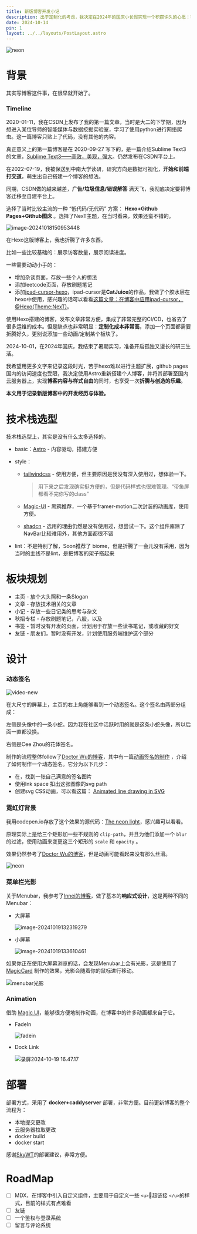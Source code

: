 ```yaml
---
title: 新版博客开发小记
description: 出于定制化的考虑，我决定在2024年的国庆小长假实现一个积攒许久的心愿：将原来使用Hexo搭建的博客迁移至Astro，实现博客内容与样式自由。本文记录了在新版博客中的折腾，设计与创造
date: 2024-10-14
pin: 1
layout: ../../layouts/PostLayout.astro
---
```


![neon](https://ccspace-assets.oss-cn-hangzhou.aliyuncs.com/ccspace/202410191612585.gif)

# 背景

其实写博客这件事，在很早就开始了。

### Timeline

2020-01-11，我在CSDN上发布了我的第一篇文章，当时是大二的下学期，因为想进入某位导师的智能媒体与数据挖掘实验室，学习了使用python进行网络爬虫。这一篇博客只贴上了代码，没有其他的内容。

真正意义上的第一篇博客是在 2020-09-27 写下的，是一篇介绍Sublime Text3的文章，[Sublime Text3——高效，美观，强大](https://blog.csdn.net/RRie1/article/details/108832279)。仍然发布在CSDN平台上。

在2022-07-19，我被保送到中南大学读研，研究方向是数据可视化，**开始和前端打交道**，萌生出自己搭建一个博客的想法。

同期，CSDN做的越来越差，**广告/垃圾信息/错误解答** 满天飞，我彻底决定要将博客迁移至自建平台上。

选择了当时比较主流的一种 “低代码/无代码” 方案： **Hexo+Github Pages+Github图床** 。选择了NexT主题，在当时看来，效果还蛮不错的。

![image-20241018150953448](https://ccspace-assets.oss-cn-hangzhou.aliyuncs.com/ccspace/202410191645371.png)

在Hexo这版博客上，我也折腾了许多东西。

比如一些比较基础的：展示访客数量，展示阅读进度。

一些需要动动小手的：

- 增加杂谈页面，存放一些个人的想法
- 添加leetcode页面，存放刷题笔记
- 添加[ipad-cursor-hexo](https://github.com/zqqcee/ipad-cursor-hexo)，ipad-cursor是**CatJuice**的作品，我做了个胶水层在hexo中使用，感兴趣的话可以看看[这篇文章：在博客中应用ipad-cursor，@Hexo(Theme:NexT)](https://luckycc.cc/posts/ipad-cursor-in-hexo/)。

使用Hexo搭建的博客，发布文章非常方便，集成了非常完整的CI/CD，也省去了很多运维的成本。但是缺点也非常明显：**定制化成本非常高**，添加一个页面都需要折腾好久，更别说添加一些动画/定制某个板块了。

2024-10-01，在2024年国庆，我结束了暑期实习，准备开启孤独又漫长的研三生活。

我希望用更多文字来记录这段时光，苦于hexo难以进行主题扩展，github pages 国内的访问速度也受限，我决定使用Astro重新搭建个人博客，并将其部署至国内云服务器上，实现**博客内容与样式自由**的同时，也享受一次**折腾与创造的乐趣**。

**本文用于记录新版博客中的开发经历与体验。**

# 技术栈选型

技术栈选型上，其实是没有什么太多选择的。

- basic：[Astro](https://astro.build/) - 内容驱动，搭建方便
- style：

  - [tailwindcss](https://tailwindcss.com/) - 使用方便，但主要原因是我没有深入使用过，想体验一下。

    > 用下来之后发现确实挺方便的，但是代码样式也很难管理。“带鱼屏都看不完你写的class”

  - [Magic-UI](https://magicui.design/) - 黑鸦推荐，一个基于framer-motion二次封装的动画库，使用方便。
  - [shadcn](https://ui.shadcn.com/) - 选用的理由仍然是没有使用过，想尝试一下。这个组件库除了NavBar比较难用外，其他方面都很不错

- lint：不是特别了解，Soon推荐了 biome，但是折腾了一会儿没有采用，因为当时的主线不是lint，是把博客的架子搭起来

# 板块规划

- 主页 - 放个大头照和一条Slogan
- 文章 - 存放技术相关的文章
- 小记 - 存放一些日记类的思考与杂文
- 秋招专栏 - 存放刷题笔记，八股，以及
- 书签 - 暂时没有开发的页面，计划用于存放一些读书笔记，或收藏的好文
- 友链 - 朋友们，暂时没有开发，计划使用服务端维护这个部分

# 设计

### 动态签名

![video-new](https://ccspace-assets.oss-cn-hangzhou.aliyuncs.com/ccspace/202410191645373.gif)

在大尺寸的屏幕上，主页的右上角能够看到一个动态签名。这个签名由两部分组成：

左侧是头像中的一条小蛇。因为我在社区中活跃时用的就是这条小蛇头像，所以后面一直都没换。

右侧是Cee Zhou的花体签名。

制作的流程整体follow了[Doctor Wu的博客](https://doctorwu.me/)，其中有一篇[动画签名的制作](https://doctorwu.me/posts/animation-signature-zh) ，介绍了如何制作一个动态签名。它分为以下几步：

- 在，找到一张自己满意的签名图片
- 使用Ink space 扣出这张图像的svg path
- 创建svg CSS动画，可以看这篇： [Animated line drawing in SVG](https://jakearchibald.com/2013/animated-line-drawing-svg)

### 霓虹灯背景

我用codepen.io存放了这个效果的源代码：[The neon light](https://codepen.io/zqqcee-the-bold/pen/KKjjorx)，感兴趣可以看看。

原理实际上是给三个矩形加一些不规则的 `clip-path`，并且为他们添加一个 `blur`的过滤，使用动画来变更这三个矩形的 `scale` 和 `opacity` 。

效果仍然参考了[Doctor Wu的博客](https://doctorwu.me/)，但是动画可能看起来没有那么丝滑。

![neon](https://ccspace-assets.oss-cn-hangzhou.aliyuncs.com/ccspace/202410191645376.gif)

### 菜单栏光影

关于Menubar，我参考了[Innei的博客](https://innei.in/)，做了基本的**响应式设计**，这是两种不同的Menubar：

- 大屏幕

  ![image-20241019132319279](https://ccspace-assets.oss-cn-hangzhou.aliyuncs.com/ccspace/202410191645374.png)

- 小屏幕

  ![image-20241019133610461](https://ccspace-assets.oss-cn-hangzhou.aliyuncs.com/ccspace/202410191645375.png)

如果你正在使用大屏幕浏览的话，会发现Menubar上会有光影，这是使用了 [MagicCard](https://magicui.design/docs/components/magic-card) 制作的效果，光影会随着你的鼠标进行移动。

![menubar光影](https://ccspace-assets.oss-cn-hangzhou.aliyuncs.com/ccspace/202410191802539.gif)

### Animation

借助 [Magic UI](https://magicui.design/)，能够很方便地制作动画，在博客中的许多动画都来自于它。

- FadeIn

  ![fadein](https://ccspace-assets.oss-cn-hangzhou.aliyuncs.com/ccspace/202410191645377.gif)

- Dock Link

  ![录屏2024-10-19 16.47.17](https://ccspace-assets.oss-cn-hangzhou.aliyuncs.com/ccspace/202410191648690.gif)

# 部署

部署方式，采用了 **docker+caddyserver** 部署，非常方便。目前更新博客的整个流程为：

- 本地提交更改
- 云服务器拉取更改
- docker build
- docker start

感谢[SkyWT](https://skywt.cn/)的部署建议，非常方便。

# RoadMap

- [ ] MDX，在博客中引入自定义组件，主要用于自定义一些 `<u>`🔗超链接 `</u>`的样式，目前的样式有点难看
- [ ] 友链
- [ ] 一个鉴权与登录系统
- [ ] 留言与评论系统
